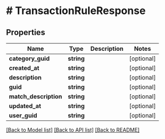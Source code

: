 # # TransactionRuleResponse

## Properties

Name | Type | Description | Notes
------------ | ------------- | ------------- | -------------
**category_guid** | **string** |  | [optional]
**created_at** | **string** |  | [optional]
**description** | **string** |  | [optional]
**guid** | **string** |  | [optional]
**match_description** | **string** |  | [optional]
**updated_at** | **string** |  | [optional]
**user_guid** | **string** |  | [optional]

[[Back to Model list]](../../README.md#models) [[Back to API list]](../../README.md#endpoints) [[Back to README]](../../README.md)
